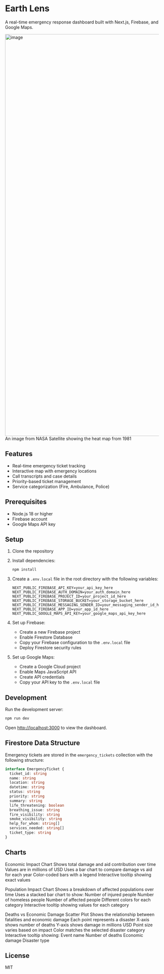 # Earth Lens

A real-time emergency response dashboard built with Next.js, Firebase, and Google Maps.

<img width="1315" alt="image" src="https://github.com/user-attachments/assets/25dcb76f-cb5e-4db7-9944-4f48c2d218f3" />
An image from NASA Satellite showing the heat map from 1981

## Features

- Real-time emergency ticket tracking
- Interactive map with emergency locations
- Call transcripts and case details
- Priority-based ticket management
- Service categorization (Fire, Ambulance, Police)

## Prerequisites

- Node.js 18 or higher
- Firebase account
- Google Maps API key

## Setup

1. Clone the repository
2. Install dependencies:

   ```bash
   npm install
   ```

3. Create a `.env.local` file in the root directory with the following variables:

   ```
   NEXT_PUBLIC_FIREBASE_API_KEY=your_api_key_here
   NEXT_PUBLIC_FIREBASE_AUTH_DOMAIN=your_auth_domain_here
   NEXT_PUBLIC_FIREBASE_PROJECT_ID=your_project_id_here
   NEXT_PUBLIC_FIREBASE_STORAGE_BUCKET=your_storage_bucket_here
   NEXT_PUBLIC_FIREBASE_MESSAGING_SENDER_ID=your_messaging_sender_id_here
   NEXT_PUBLIC_FIREBASE_APP_ID=your_app_id_here
   NEXT_PUBLIC_GOOGLE_MAPS_API_KEY=your_google_maps_api_key_here
   ```

4. Set up Firebase:

   - Create a new Firebase project
   - Enable Firestore Database
   - Copy your Firebase configuration to the `.env.local` file
   - Deploy Firestore security rules

5. Set up Google Maps:
   - Create a Google Cloud project
   - Enable Maps JavaScript API
   - Create API credentials
   - Copy your API key to the `.env.local` file

## Development

Run the development server:

```bash
npm run dev
```

Open [http://localhost:3000](http://localhost:3000) to view the dashboard.

## Firestore Data Structure

Emergency tickets are stored in the `emergency_tickets` collection with the following structure:

```typescript
interface EmergencyTicket {
  ticket_id: string
  name: string
  location: string
  datetime: string
  status: string
  priority: string
  summary: string
  life_threatening: boolean
  breathing_issue: string
  fire_visibility: string
  smoke_visibility: string
  help_for_whom: string[]
  services_needed: string[]
  ticket_type: string
}
```

## Charts

Economic Impact Chart
Shows total damage and aid contribution over time
Values are in millions of USD
Uses a bar chart to compare damage vs aid for each year
Color-coded bars with a legend
Interactive tooltip showing exact values

Population Impact Chart
Shows a breakdown of affected populations over time
Uses a stacked bar chart to show:
Number of injured people
Number of homeless people
Number of affected people
Different colors for each category
Interactive tooltip showing values for each category

Deaths vs Economic Damage Scatter Plot
Shows the relationship between fatalities and economic damage
Each point represents a disaster
X-axis shows number of deaths
Y-axis shows damage in millions USD
Point size varies based on impact
Color matches the selected disaster category
Interactive tooltip showing:
Event name
Number of deaths
Economic damage
Disaster type

## License

MIT
